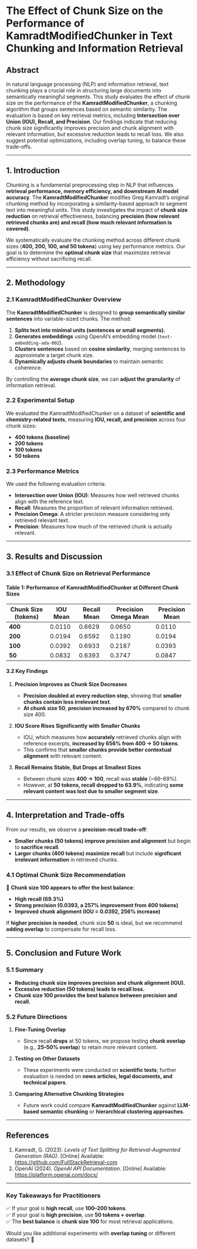 # **The Effect of Chunk Size on the Performance of KamradtModifiedChunker in Text Chunking and Information Retrieval**

## **Abstract**  
In natural language processing (NLP) and information retrieval, text chunking plays a crucial role in structuring large documents into semantically meaningful segments. This study evaluates the effect of chunk size on the performance of the **KamradtModifiedChunker**, a chunking algorithm that groups sentences based on semantic similarity. The evaluation is based on key retrieval metrics, including **Intersection over Union (IOU), Recall, and Precision**. Our findings indicate that reducing chunk size significantly improves precision and chunk alignment with relevant information, but excessive reduction leads to recall loss. We also suggest potential optimizations, including overlap tuning, to balance these trade-offs.  

---

## **1. Introduction**  
Chunking is a fundamental preprocessing step in NLP that influences **retrieval performance, memory efficiency, and downstream AI model accuracy**. The **KamradtModifiedChunker** modifies Greg Kamradt’s original chunking method by incorporating a similarity-based approach to segment text into meaningful units. This study investigates the impact of **chunk size reduction** on retrieval effectiveness, balancing **precision (how relevant retrieved chunks are) and recall (how much relevant information is covered)**.  

We systematically evaluate the chunking method across different chunk sizes (**400, 200, 100, and 50 tokens**) using key performance metrics. Our goal is to determine the **optimal chunk size** that maximizes retrieval efficiency without sacrificing recall.  

---

## **2. Methodology**  

### **2.1 KamradtModifiedChunker Overview**  
The **KamradtModifiedChunker** is designed to **group semantically similar sentences** into variable-sized chunks. The method:  
1. **Splits text into minimal units (sentences or small segments).**  
2. **Generates embeddings** using OpenAI’s embedding model (`text-embedding-ada-002`).  
3. **Clusters sentences** based on **cosine similarity**, merging sentences to approximate a target chunk size.  
4. **Dynamically adjusts chunk boundaries** to maintain semantic coherence.  

By controlling the **average chunk size**, we can **adjust the granularity** of information retrieval.  

### **2.2 Experimental Setup**  
We evaluated the KamradtModifiedChunker on a dataset of **scientific and chemistry-related texts**, measuring **IOU, recall, and precision** across four chunk sizes:  
- **400 tokens (baseline)**
- **200 tokens**
- **100 tokens**
- **50 tokens**  

### **2.3 Performance Metrics**  
We used the following evaluation criteria:  
- **Intersection over Union (IOU)**: Measures how well retrieved chunks align with the reference text.  
- **Recall**: Measures the proportion of relevant information retrieved.  
- **Precision Omega**: A stricter precision measure considering only retrieved relevant text.  
- **Precision**: Measures how much of the retrieved chunk is actually relevant.  

---

## **3. Results and Discussion**  

### **3.1 Effect of Chunk Size on Retrieval Performance**  
#### **Table 1: Performance of KamradtModifiedChunker at Different Chunk Sizes**  

| **Chunk Size (tokens)** | **IOU Mean** | **Recall Mean** | **Precision Omega Mean** | **Precision Mean** |
|------------------|-----------|------------|-------------------|--------------|
| **400**  | 0.0110  | 0.6629  | 0.0650  | 0.0110  |
| **200**  | 0.0194  | 0.6592  | 0.1190  | 0.0194  |
| **100**  | 0.0392  | 0.6933  | 0.2187  | 0.0393  |
| **50**   | 0.0832  | 0.6393  | 0.3747  | 0.0847  |

#### **3.2 Key Findings**  

1. **Precision Improves as Chunk Size Decreases**  
   - **Precision doubled at every reduction step**, showing that **smaller chunks contain less irrelevant text**.
   - **At chunk size 50**, **precision increased by 670%** compared to chunk size 400.

2. **IOU Score Rises Significantly with Smaller Chunks**  
   - IOU, which measures how **accurately** retrieved chunks align with reference excerpts, **increased by 656% from 400 → 50 tokens**.
   - This confirms that **smaller chunks provide better contextual alignment** with relevant content.

3. **Recall Remains Stable, But Drops at Smallest Sizes**  
   - Between chunk sizes **400 → 100**, recall was **stable** (~66–69%).
   - However, at **50 tokens, recall dropped to 63.9%**, indicating **some relevant content was lost due to smaller segment size**.

---

## **4. Interpretation and Trade-offs**  
From our results, we observe a **precision-recall trade-off**:  
- **Smaller chunks (50 tokens) improve precision and alignment** but begin to **sacrifice recall**.  
- **Larger chunks (400 tokens) maximize recall** but include **significant irrelevant information** in retrieved chunks.  

### **4.1 Optimal Chunk Size Recommendation**  
📌 **Chunk size 100 appears to offer the best balance**:  
- **High recall (69.3%)**  
- **Strong precision (0.0393, a 257% improvement from 400 tokens)**  
- **Improved chunk alignment (IOU = 0.0392, 256% increase)**  

If **higher precision is needed**, chunk size **50** is ideal, but we recommend **adding overlap** to compensate for recall loss.  

---

## **5. Conclusion and Future Work**  

### **5.1 Summary**  
- **Reducing chunk size improves precision and chunk alignment (IOU).**  
- **Excessive reduction (50 tokens) leads to recall loss.**  
- **Chunk size 100 provides the best balance between precision and recall.**  

### **5.2 Future Directions**  
1. **Fine-Tuning Overlap**  
   - Since recall **drops** at 50 tokens, we propose testing **chunk overlap** (e.g., **25–50% overlap**) to retain more relevant content.  
   
2. **Testing on Other Datasets**  
   - These experiments were conducted on **scientific texts**; further evaluation is needed on **news articles, legal documents, and technical papers**.  

3. **Comparing Alternative Chunking Strategies**  
   - Future work could compare **KamradtModifiedChunker** against **LLM-based semantic chunking** or **hierarchical clustering approaches**.  

---

## **References**  
1. Kamradt, G. (2023). *Levels of Text Splitting for Retrieval-Augmented Generation (RAG)*. [Online] Available: https://github.com/FullStackRetrieval-com  
2. OpenAI (2024). *OpenAI API Documentation*. [Online] Available: https://platform.openai.com/docs/  

---

### **Key Takeaways for Practitioners**  
✅ If your goal is **high recall**, use **100–200 tokens**.  
✅ If your goal is **high precision**, use **50 tokens + overlap**.  
✅ The **best balance** is **chunk size 100** for most retrieval applications.  

Would you like additional experiments with **overlap tuning** or different datasets? 🚀